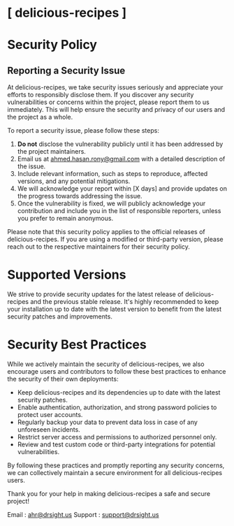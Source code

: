# [ delicious-recipes ]

# Security Policy

## Reporting a Security Issue

At delicious-recipes, we take security issues seriously and appreciate your efforts to responsibly disclose them. If you discover any security vulnerabilities or concerns within the project, please report them to us immediately. This will help ensure the security and privacy of our users and the project as a whole.

To report a security issue, please follow these steps:

1. **Do not** disclose the vulnerability publicly until it has been addressed by the project maintainers.
2. Email us at [ahmed.hasan.rony@gmail.com](mailto:ahmed.hasan.rony@gmail.com) with a detailed description of the issue.
3. Include relevant information, such as steps to reproduce, affected versions, and any potential mitigations.
4. We will acknowledge your report within [X days] and provide updates on the progress towards addressing the issue.
5. Once the vulnerability is fixed, we will publicly acknowledge your contribution and include you in the list of responsible reporters, unless you prefer to remain anonymous.

Please note that this security policy applies to the official releases of delicious-recipes. If you are using a modified or third-party version, please reach out to the respective maintainers for their security policy.

# Supported Versions

We strive to provide security updates for the latest release of delicious-recipes and the previous stable release. It's highly recommended to keep your installation up to date with the latest version to benefit from the latest security patches and improvements.

# Security Best Practices

While we actively maintain the security of delicious-recipes, we also encourage users and contributors to follow these best practices to enhance the security of their own deployments:

- Keep delicious-recipes and its dependencies up to date with the latest security patches.
- Enable authentication, authorization, and strong password policies to protect user accounts.
- Regularly backup your data to prevent data loss in case of any unforeseen incidents.
- Restrict server access and permissions to authorized personnel only.
- Review and test custom code or third-party integrations for potential vulnerabilities.

By following these practices and promptly reporting any security concerns, we can collectively maintain a secure environment for all delicious-recipes users.

Thank you for your help in making delicious-recipes a safe and secure project!

Email : [ahr@drsight.us](mailto:ahr@drsight.us)
Support : [support@drsight.us](mailto:support@drsight.us)


